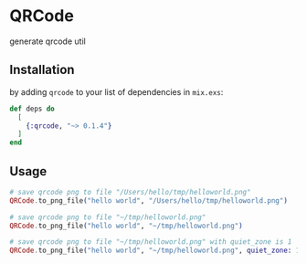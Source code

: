 # QRCode

generate qrcode util

## Installation

by adding `qrcode` to your list of dependencies in `mix.exs`:

```elixir
def deps do
  [
    {:qrcode, "~> 0.1.4"}
  ]
end
```

## Usage

```elixir
# save qrcode png to file "/Users/hello/tmp/helloworld.png"
QRCode.to_png_file("hello world", "/Users/hello/tmp/helloworld.png")

# save qrcode png to file "~/tmp/helloworld.png"
QRCode.to_png_file("hello world", "~/tmp/helloworld.png")

# save qrcode png to file "~/tmp/helloworld.png" with quiet_zone is 1
QRCode.to_png_file("hello world", "~/tmp/helloworld.png", quiet_zone: 1)
```
